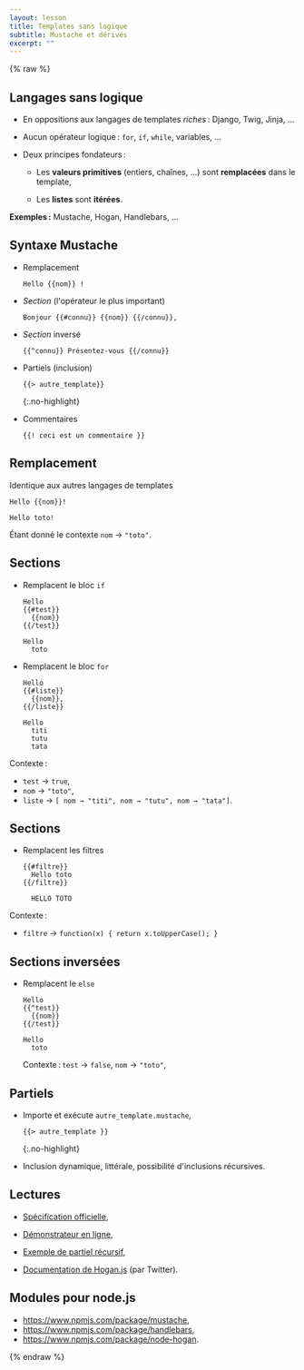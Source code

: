 ```yaml
---
layout: lesson
title: Templates sans logique
subtitle: Mustache et dérivés
excerpt: ""
---
```


{% raw %}

<section>

## Langages sans logique

- En oppositions aux langages de templates *riches* : Django, Twig,
  Jinja, ...

- Aucun opérateur logique : `for`, `if`, `while`, variables, ...

- Deux principes fondateurs :
  
  - Les **valeurs primitives** (entiers, chaînes, ...) sont
    **remplacées** dans le template,
  
  - Les **listes** sont **itérées**.

**Exemples :** Mustache, Hogan, Handlebars, ...

</section>
<section>

## Syntaxe Mustache

- Remplacement
  
  ~~~
  Hello {{nom}} !
  ~~~

- *Section* (l'opérateur le plus important)
  
  ~~~
  Bonjour {{#connu}} {{nom}} {{/connu}},
  ~~~

- *Section* inversé

  ~~~
  {{^connu}} Présentez-vous {{/connu}}
  ~~~

- Partiels (inclusion)
  
  ~~~
  {{> autre_template}}
  ~~~
  {:.no-highlight}

- Commentaires
  
  ~~~
  {{! ceci est un commentaire }}
  ~~~

</section>
<section>

## Remplacement

Identique aux autres langages de templates

<div class="two-cols">

~~~
Hello {{nom}}!
~~~

~~~
Hello toto!
~~~

</div>

Étant donné le contexte `nom` → `"toto"`.

</section>
<section>

## Sections

- Remplacent le bloc `if`
  
  <div class="two-cols">
  
  ~~~
  Hello
  {{#test}}
    {{nom}}
  {{/test}}
  ~~~
  
  ~~~
  Hello
    toto
  ~~~
  
  </div>

- Remplacent le bloc `for`
  
  <div class="two-cols">
  
  ~~~
  Hello
  {{#liste}}
    {{nom}},
  {{/liste}}
  ~~~
  
  ~~~
  Hello
    titi
	tutu
	tata
  ~~~
  
  </div>

<div class="two-cols">

Contexte :

- `test` → `true`,
- `nom` → `"toto"`,
- `liste` → `[ nom → "titi", nom → "tutu", nom → "tata"]`.

</div>
</section>
<section>

## Sections

- Remplacent les filtres
  
  <div class="two-cols">
  
  ~~~
  {{#filtre}}
    Hello toto
  {{/filtre}}
  ~~~
  
  ~~~
    HELLO TOTO
  ~~~

  </div>

Contexte :

- `filtre` → `function(x) { return x.toUpperCase(); }`

</section>
<section>

## Sections inversées

- Remplacent le `else`
  
  <div class="two-cols">
  
  ~~~
  Hello
  {{^test}}
    {{nom}}
  {{/test}}
  ~~~
  
  ~~~
  Hello
    toto
  ~~~
  
  </div>
  
  Contexte : `test` → `false`, `nom` → `"toto"`,

## Partiels

- Importe et exécute `autre_template.mustache`,
  
  ~~~
  {{> autre_template }}
  ~~~
  {:.no-highlight}

- Inclusion dynamique, littérale, possibilité d'inclusions récursives.

</section>
<section>

## Lectures

- [Spécification officielle](https://mustache.github.io/mustache.5.html),

- [Démonstrateur en ligne](http://tryhandlebarsjs.com/),

- [Exemple de partiel récursif](https://gist.github.com/jrdmcgr/5816645),

- [Documentation de Hogan.js](http://twitter.github.io/hogan.js/) (par Twitter).

## Modules pour node.js

- <https://www.npmjs.com/package/mustache>,
- <https://www.npmjs.com/package/handlebars>,
- <https://www.npmjs.com/package/node-hogan>.

</section>

{% endraw %}
